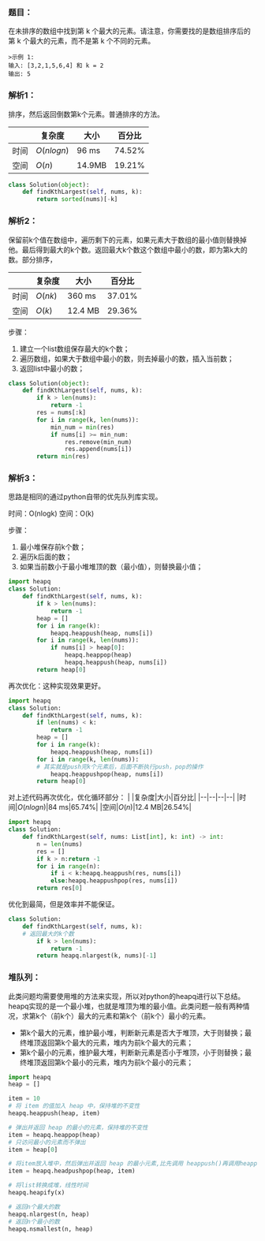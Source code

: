 ### 题目：
在未排序的数组中找到第 k 个最大的元素。请注意，你需要找的是数组排序后的第 k 个最大的元素，而不是第 k 个不同的元素。

```
>示例 1:
输入: [3,2,1,5,6,4] 和 k = 2
输出: 5
```

### 解析1：
排序，然后返回倒数第k个元素。普通排序的方法。

|  |复杂度|大小|百分比|
|--|--|--|--|
|时间|$O(nlogn)$|96 ms|74.52%|
|空间|$O(n)$|14.9MB|19.21%|

```python
class Solution(object):
    def findKthLargest(self, nums, k):
        return sorted(nums)[-k]
```

### 解析2：
保留前k个值在数组中，遍历剩下的元素，如果元素大于数组的最小值则替换掉他。最后得到最大的k个数。返回最大k个数这个数组中最小的数，即为第k大的数。部分排序，

|  |复杂度|大小|百分比|
|--|--|--|--|
|时间|$O(nk)$|360 ms|37.01%|
|空间|$O(k)$|12.4 MB|29.36%|

步骤：
1. 建立一个list数组保存最大的k个数；
2. 遍历数组，如果大于数组中最小的数，则去掉最小的数，插入当前数；
3. 返回list中最小的数；

```python
class Solution(object):
    def findKthLargest(self, nums, k):
        if k > len(nums):
            return -1
        res = nums[:k]
        for i in range(k, len(nums)):
            min_num = min(res)
            if nums[i] >= min_num:
                res.remove(min_num)
                res.append(nums[i])
        return min(res)
```

### 解析3：
思路是相同的通过python自带的优先队列库实现。

时间：O(nlogk)
空间：O(k)

步骤：
1. 最小堆保存前k个数；
2. 遍历k后面的数；
3. 如果当前数小于最小堆堆顶的数（最小值），则替换最小值；

```python
import heapq
class Solution:
    def findKthLargest(self, nums, k):
        if k > len(nums):
            return -1
        heap = []
        for i in range(k):
            heapq.heappush(heap, nums[i])
        for i in range(k, len(nums)):
            if nums[i] > heap[0]:
                heapq.heappop(heap)
                heapq.heappush(heap, nums[i])
        return heap[0]
```

再次优化：这种实现效果更好。

```python
import heapq
class Solution:
    def findKthLargest(self, nums, k):
        if len(nums) < k:
            return -1
        heap = []
        for i in range(k):
            heapq.heappush(heap, nums[i])
        for i in range(k, len(nums)):
        # 其实就是push完k个元素后，后面不断执行push，pop的操作
            heapq.heappushpop(heap, nums[i])
        return heap[0]
```

对上述代码再次优化，优化循环部分：
|  |复杂度|大小|百分比|
|--|--|--|--|
|时间|$O(nlogn)$|84 ms|65.74%|
|空间|$O(n)$|12.4 MB|26.54%|

```python
import heapq
class Solution:
    def findKthLargest(self, nums: List[int], k: int) -> int:
        n = len(nums)
        res = []
        if k > n:return -1
        for i in range(n):
            if i < k:heapq.heappush(res, nums[i])
            else:heapq.heappushpop(res, nums[i])
        return res[0]
```

优化到最简，但是效率并不能保证。
```python
class Solution:
    def findKthLargest(self, nums, k):
    # 返回最大的k个数
        if k > len(nums):
            return -1
        return heapq.nlargest(k, nums)[-1]
```


### 堆队列：
此类问题均需要使用堆的方法来实现，所以对python的heapq进行以下总结。heapq实现的是一个最小堆，也就是堆顶为堆的最小值。此类问题一般有两种情况，求第k个（前k个）最大的元素和第k个（前k个）最小的元素。

* 第k个最大的元素，维护最小堆，判断新元素是否大于堆顶，大于则替换；最终堆顶返回第k个最大的元素，堆内为前k个最大的元素；
* 第k个最小的元素，维护最大堆，判断新元素是否小于堆顶，小于则替换；最终堆顶返回第k个最小的元素，堆内为前k个最小的元素；

```python
import heapq
heap = []

item = 10
# 将 item 的值加入 heap 中，保持堆的不变性
heapq.heappush(heap, item)

# 弹出并返回 heap 的最小的元素，保持堆的不变性
item = heapq.heappop(heap)
# 只访问最小的元素而不弹出
item = heap[0]

# 将item放入堆中，然后弹出并返回 heap 的最小元素,比先调用 heappush()再调用heappop()更有效率
item = heapq.headpushpop(heap, item)

# 将list转换成堆，线性时间
heapq.heapify(x)

# 返回n个最大的数
heapq.nlargest(n, heap)
# 返回n个最小的数
heapq.nsmallest(n, heap)
```

